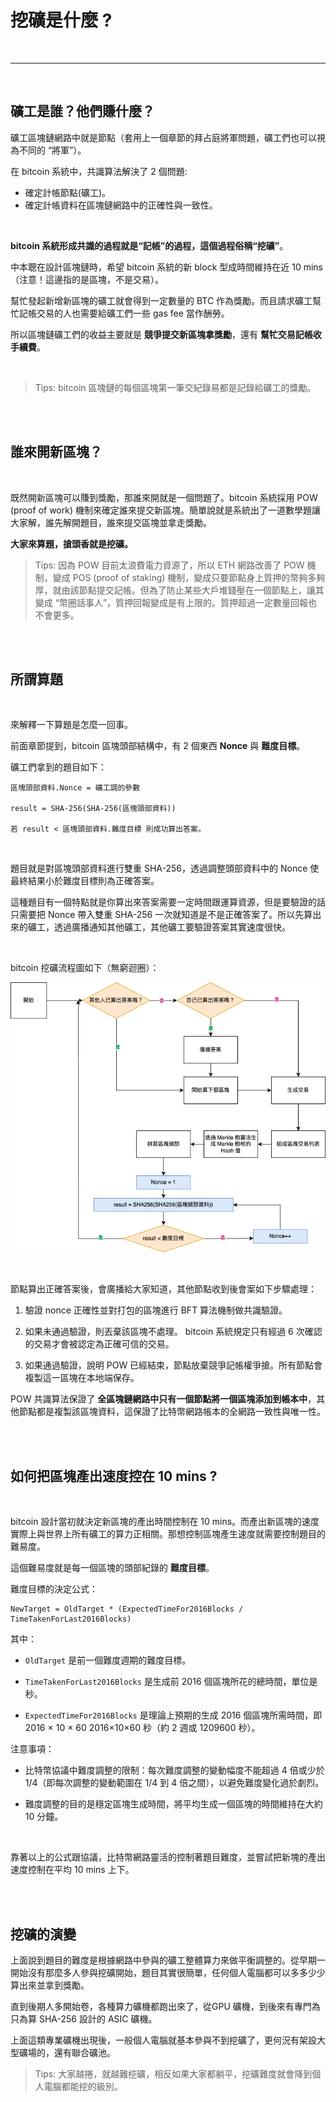# 挖礦是什麼 ?

<br>

---

<br>

## 礦工是誰？他們賺什麼？

礦工區塊鏈網路中就是節點（套用上一個章節的拜占庭將軍問題，礦工們也可以視為不同的 “將軍”）。

在 bitcoin 系統中，共識算法解決了 2 個問題:

* 確定計帳節點(礦工)。
* 確定計帳資料在區塊鏈網路中的正確性與一致性。

<br>

__bitcoin 系統形成共識的過程就是“記帳”的過程，這個過程俗稱“挖礦”__。

中本聰在設計區塊鏈時，希望 bitcoin 系統的新 block 型成時間維持在近 10 mins（注意！這邊指的是區塊，不是交易）。

幫忙發起新增新區塊的礦工就會得到一定數量的 BTC 作為獎勵。而且請求礦工幫忙記帳交易的人也需要給礦工們一些 gas fee 當作酬勞。

所以區塊鏈礦工們的收益主要就是 __競爭提交新區塊拿獎勵__，還有 __幫牤交易記帳收手續費__。

<br>

>Tips: bitcoin 區塊鏈的每個區塊第一筆交紀錄易都是記錄給礦工的獎勵。

<br>
<br>

## 誰來開新區塊？

<br>

既然開新區塊可以賺到獎勵，那誰來開就是一個問題了。bitcoin 系統採用 POW (proof of work) 機制來確定誰來提交新區塊。簡單說就是系統出了一道數學題讓大家解，誰先解開題目，誰來提交區塊並拿走獎勵。

__大家來算題，搶頭香就是挖礦。__

>Tips: 因為 POW 目前太浪費電力資源了，所以 ETH 網路改善了 POW 機制，變成 POS (proof of staking) 機制，變成只要節點身上質押的幣夠多夠厚，就由該節點提交記帳。但為了防止某些大戶堆錢壓在一個節點上，讓其變成 “幣圈話事人”，質押回報變成是有上限的。質押超過一定數量回報也不會更多。

<br>
<br>

## 所謂算題

<br>

來解釋一下算題是怎麼一回事。

前面章節提到，bitcoin 區塊頭部結構中，有 2 個東西 __Nonce__ 與 __難度目標__。

礦工們拿到的題目如下：

```
區塊頭部資料.Nonce = 礦工調的參數

result = SHA-256(SHA-256(區塊頭部資料))

若 result < 區塊頭部資料.難度目標 則成功算出答案。
```

<br>

題目就是對區塊頭部資料進行雙重 SHA-256，透過調整頭部資料中的 Nonce 使最終結果小於難度目標則為正確答案。

這種題目有一個特點就是你算出來答案需要一定時間跟運算資源，但是要驗證的話只需要把 Nonce 帶入雙重 SHA-256 一次就知道是不是正確答案了。所以先算出來的礦工，透過廣播通知其他礦工，其他礦工要驗證答案其實速度很快。

<br>

bitcoin 挖礦流程圖如下（無窮迴圈）：


![2](imgs/2.png)

<br>

節點算出正確答案後，會廣播給大家知道，其他節點收到後會案如下步驟處理：

1. 驗證 nonce 正確性並對打包的區塊進行 BFT 算法機制做共識驗證。

2. 如果未通過驗證，則丟棄該區塊不處理。 bitcoin 系統規定只有經過 6 次確認的交易才會被認定為正確可信的交易。

3. 如果通過驗證，說明 POW 已經結束，節點放棄競爭記帳權爭搶。所有節點會複製這一區塊在本地端保存。

POW 共識算法保證了 __全區塊鏈網路中只有一個節點將一個區塊添加到帳本中__，其他節點都是複製該區塊資料，這保證了比特幣網路帳本的全網路一致性與唯一性。

<br>
<br>

## 如何把區塊產出速度控在 10 mins ?

<br>

bitcoin 設計當初就決定新區塊的產出時間控制在 10 mins。而產出新區塊的速度實際上與世界上所有礦工的算力正相關。那想控制區塊產生速度就需要控制題目的難易度。

這個難易度就是每一個區塊的頭部紀錄的 __難度目標__。

難度目標的決定公式：

```
NewTarget = OldTarget * (ExpectedTimeFor2016Blocks / TimeTakenForLast2016Blocks)

```

其中：

* `OldTarget` 是前一個難度週期的難度目標。

* `TimeTakenForLast2016Blocks` 是生成前 2016 個區塊所花的總時間，單位是秒。

* `ExpectedTimeFor2016Blocks` 是理論上預期的生成 2016 個區塊所需時間，即 
2016
×
10
×
60
2016×10×60 秒（約 2 週或 1209600 秒）。

注意事項：
* 比特幣協議中難度調整的限制：每次難度調整的變動幅度不能超過 4 倍或少於 1/4（即每次調整的變動範圍在 1/4 到 4 倍之間），以避免難度變化過於劇烈。

* 難度調整的目的是穩定區塊生成時間，將平均生成一個區塊的時間維持在大約 10 分鐘。

<br>

靠著以上的公式跟協議，比特幣網路靈活的控制著題目難度，並嘗試把新塊的產出速度控制在平均 10 mins 上下。

<br>
<br>

## 挖礦的演變

上面說到題目的難度是根據網路中參與的礦工整體算力來做平衡調整的。從早期一開始沒有那麼多人參與挖礦開始，題目其實很簡單，任何個人電腦都可以多多少少算出來並拿到獎勵。

直到後期人多開始卷，各種算力礦機都跑出來了，從GPU 礦機，到後來有專門為只為算 SHA-256 設計的 ASIC 礦機。

上面這類專業礦機出現後，一般個人電腦就基本參與不到挖礦了，更何況有架設大型礦場的，還有聯合礦池。

> Tips: 大家越捲，就越難挖礦，相反如果大家都躺平，挖礦難度就會降到個人電腦都能挖的級別。


